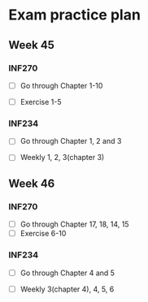# Exam practice plan

## Week 45

### INF270

- [ ] Go through Chapter 1-10 
- [ ] Exercise 1-5


### INF234

- [ ] Go through Chapter 1, 2 and 3
- [ ] Weekly 1, 2, 3(chapter 3)


## Week 46

### INF270

- [ ] Go through Chapter 17, 18, 14, 15
- [ ] Exercise 6-10

### INF234

- [ ] Go through Chapter 4 and 5 
- [ ] Weekly 3(chapter 4), 4, 5, 6 

